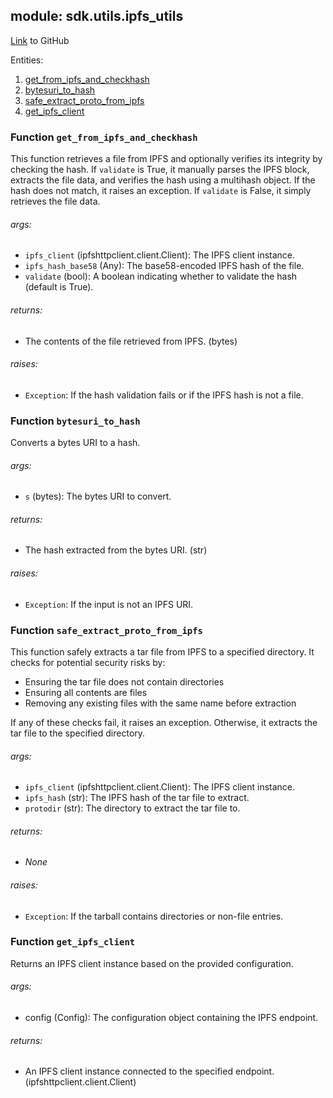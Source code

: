 ## module: sdk.utils.ipfs_utils

[Link](https://github.com/singnet/snet-sdk-python/blob/master/snet/sdk/utils/ipfs_utils.py) to GitHub

Entities:
1. [get_from_ipfs_and_checkhash](#get_from_ipfs_and_checkhash)
2. [bytesuri_to_hash](#bytesuri_to_hash)
3. [safe_extract_proto_from_ipfs](#safe_extract_proto_from_ipfs)
4. [get_ipfs_client](#get_ipfs_client)



### Function `get_from_ipfs_and_checkhash`

This function retrieves a file from IPFS and optionally verifies its integrity by 
checking the hash. If `validate` is True, it manually parses the IPFS block, extracts the file data, and verifies 
the hash using a multihash object. If the hash does not match, it raises an exception. If `validate` is False, 
it simply retrieves the file data. 

###### args:

- `ipfs_client` (ipfshttpclient.client.Client): The IPFS client instance.
- `ipfs_hash_base58` (Any): The base58-encoded IPFS hash of the file.
- `validate` (bool): A boolean indicating whether to validate the hash (default is True).

###### returns:

- The contents of the file retrieved from IPFS. (bytes)

###### raises:

- `Exception`: If the hash validation fails or if the IPFS hash is not a file.

### Function `bytesuri_to_hash`

Converts a bytes URI to a hash.

###### args:

- `s` (bytes): The bytes URI to convert.

###### returns:

- The hash extracted from the bytes URI. (str)

###### raises:

- `Exception`: If the input is not an IPFS URI.

### Function `safe_extract_proto_from_ipfs`

This function safely extracts a tar file from IPFS to a specified directory. It checks for potential security risks by:
- Ensuring the tar file does not contain directories
- Ensuring all contents are files
- Removing any existing files with the same name before extraction

If any of these checks fail, it raises an exception. Otherwise, it extracts the tar file to the specified directory.

###### args:

- `ipfs_client` (ipfshttpclient.client.Client): The IPFS client instance.
- `ipfs_hash` (str): The IPFS hash of the tar file to extract.
- `protodir` (str): The directory to extract the tar file to.

###### returns:

- _None_

###### raises:

- `Exception`: If the tarball contains directories or non-file entries.

### Function `get_ipfs_client`

Returns an IPFS client instance based on the provided configuration.

###### args:

- config (Config): The configuration object containing the IPFS endpoint.

###### returns:

- An IPFS client instance connected to the specified endpoint. (ipfshttpclient.client.Client)

